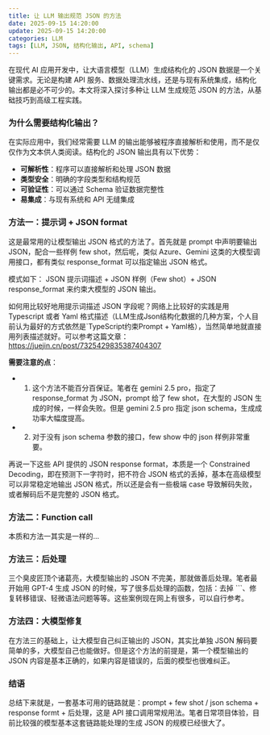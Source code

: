 ```yaml
---
title: 让 LLM 输出规范 JSON 的方法
date: 2025-09-15 14:20:00
update: 2025-09-15 14:20:00
categories: LLM
tags: [LLM, JSON, 结构化输出, API, schema]
---
```


在现代 AI 应用开发中，让大语言模型（LLM）生成结构化的 JSON 数据是一个关键需求。无论是构建 API 服务、数据处理流水线，还是与现有系统集成，结构化输出都是必不可少的。本文将深入探讨多种让 LLM 生成规范 JSON 的方法，从基础技巧到高级工程实践。

<!-- more -->

### 为什么需要结构化输出？

在实际应用中，我们经常需要 LLM 的输出能够被程序直接解析和使用，而不是仅仅作为文本供人类阅读。结构化的 JSON 输出具有以下优势：

- **可解析性**：程序可以直接解析和处理 JSON 数据
- **类型安全**：明确的字段类型和结构规范
- **可验证性**：可以通过 Schema 验证数据完整性
- **易集成**：与现有系统和 API 无缝集成

### 方法一：提示词 + JSON format

这是最常用的让模型输出 JSON 格式的方法了。首先就是 prompt 中声明要输出 JSON，配合一些样例 few shot，然后呢，类似 Azure、Gemini 这类的大模型调用接口，都有类似 response_format 可以指定输出 JSON 格式。

模式如下：
JSON 提示词描述 + JSON 样例（Few shot）+ JSON response_format 来约束大模型的 JSON 输出。

如何用比较好地用提示词描述 JSON 字段呢？网络上比较好的实践是用 Typescript 或者 Yaml 格式描述（LLM生成Json结构化数据的几种方案，个人目前认为最好的方式依然是`TypeScript约束Prompt + Yaml格），当然简单地就直接用列表描述就好。可以参考这篇文章：https://juejin.cn/post/7325429835387404307

**需要注意的点**：
* 1. 这个方法不能百分百保证。笔者在 gemini 2.5 pro，指定了 response_format 为 JSON，prompt 给了 few shot，在大型的 JSON 生成的时候，一样会失败。但是 gemini 2.5 pro 指定 json schema，生成成功率大幅度提高。
* 2. 对于没有 json schema 参数的接口，few show 中的 json 样例非常重要。

再说一下这些 API 提供的 JSON response format，本质是一个 Constrained Decoding，即在预测下一字符时，把不符合 JSON 格式的丢掉，基本在高级模型可以非常稳定地输出 JSON 格式，所以还是会有一些极端 case 导致解码失败，或者解码后不是完整的 JSON 格式。

### 方法二：Function call

本质和方法一其实是一样的...

### 方法三：后处理

三个臭皮匠顶个诸葛亮，大模型输出的 JSON 不完美，那就做善后处理。笔者最开始用 GPT-4 生成 JSON 的时候，写了很多后处理的函数，包括：去掉 ```、修复转移错误、轻微语法问题等等。这些案例现在网上有很多，可以自行参考。

### 方法四：大模型修复

在方法三的基础上，让大模型自己纠正输出的 JSON，其实比单独 JSON 解码要简单的多，大模型自己也能做好。但是这个方法的前提是，第一个模型输出的 JSON 内容是基本正确的，如果内容是错误的，后面的模型也很难纠正。

### 结语

总结下来就是，一套基本可用的链路就是：prompt + few shot / json schema + response formt + 后处理，这是 API 接口调用常规用法。笔者日常项目体验，目前比较强的模型基本这套链路能处理的生成 JSON 的规模已经很大了。

